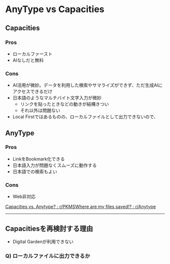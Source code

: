 # AnyType vs Capacities

## Capacities

### Pros

* ローカルファースト
* AIなしだと無料

### Cons

* AI活用が微妙。データを利用した検索やサマライズができず、ただ生成AIにアクセスできるだけ
* 日本語のようなマルチバイト文字入力が微妙
  * リンクを貼ったときなどの動きが結構きつい
  * それ以外は問題ない
* Local Firstではあるものの、ローカルファイルとして出力できないので、

## AnyType

### Pros

* LinkをBookmark化できる
* 日本語入力が問題なくスムーズに動作する
* 日本語での検索もよい

### Cons

* Web非対応

[Capacities vs. Anytype? : r/PKMS](https://www.reddit.com/r/PKMS/comments/1faene7/capacities_vs_anytype/)[Where are my files saved!? : r/Anytype](https://www.reddit.com/r/Anytype/comments/15q7lp5/where_are_my_files_saved/)

***

## Capacitiesを再検討する理由

* Digital Gardenが利用できない

### Q) ローカルファイルに出力できるか
